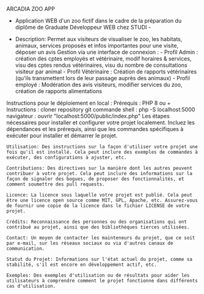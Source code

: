 ARCADIA ZOO APP

 - Application WEB d'un zoo fictif dans le cadre de la préparation du diplôme de Graduate Développeur WEB chez STUDI -

 - Description:
   Permet aux visiteurs de visualiser le zoo, les habitats, animaux, services proposés et infos importantes pour une visite, déposer un avis
   Gestion via une interface de connexion : - Profil Admin : création des cptes employés et vétérinaire, modif horaires & services, visu des cptes 
                                          rendus vétérinaires, visu du nombre de consultations visiteur par animal
                                       - Profil Vétérinaire : Création de rapports vétérinaires (qu'ils transmettent lors de leur passage auprès des animaux)
                                       - Profil employé : Modération des avis visiteurs, modifier services du zoo, création de rapports alimentations 

 Instructions pour le déploiement en local :
   Prérequis : PHP 8 ou +
   Instructions : cloner repository git
                  commande shell : php -S localhost:5000     
                  navigateur : ouvrir "localhost:5000/public/index.php"
   Les étapes nécessaires pour installer et configurer votre projet localement. Incluez les dépendances et les prérequis, ainsi que les commandes spécifiques à exécuter pour installer et démarrer le projet.

    Utilisation: Des instructions sur la façon d'utiliser votre projet une fois qu'il est installé. Cela peut inclure des exemples de commandes à exécuter, des configurations à ajuster, etc.

    Contributions: Des directives sur la manière dont les autres peuvent contribuer à votre projet. Cela peut inclure des informations sur la façon de signaler des bogues, de proposer des fonctionnalités, et comment soumettre des pull requests.

    Licence: La licence sous laquelle votre projet est publié. Cela peut être une licence open source comme MIT, GPL, Apache, etc. Assurez-vous de fournir une copie de la licence dans le fichier LICENSE de votre projet.

    Crédits: Reconnaissance des personnes ou des organisations qui ont contribué au projet, ainsi que des bibliothèques tierces utilisées.

    Contact: Un moyen de contacter les mainteneurs du projet, que ce soit par e-mail, sur les réseaux sociaux ou via d'autres canaux de communication.

    Statut du Projet: Informations sur l'état actuel du projet, comme sa stabilité, s'il est encore en développement actif, etc.

    Exemples: Des exemples d'utilisation ou de résultats pour aider les utilisateurs à comprendre comment le projet fonctionne dans différents cas d'utilisation.